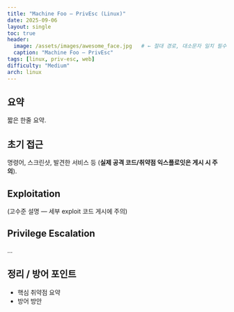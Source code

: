 ```yaml
---
title: "Machine Foo — PrivEsc (Linux)"
date: 2025-09-06
layout: single
toc: true
header:
  image: /assets/images/awesome_face.jpg   # ← 절대 경로, 대소문자 일치 필수
  caption: "Machine Foo — PrivEsc"
tags: [linux, priv-esc, web]
difficulty: "Medium"
arch: linux
---
```


## 요약
짧은 한줄 요약.

## 초기 접근
명령어, 스크린샷, 발견한 서비스 등 (**실제 공격 코드/취약점 익스플로잇은 게시 시 주의**).

## Exploitation
(고수준 설명 — 세부 exploit 코드 게시에 주의)

## Privilege Escalation
...

## 정리 / 방어 포인트
- 핵심 취약점 요약
- 방어 방안
